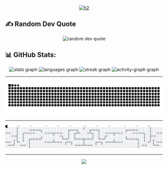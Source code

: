 <!-- <h2 align="center">Hi there 👋</h2> -->
<div align="center">
  <a href="#">
    <img src="https://readme-typing-svg.herokuapp.com?font=Tektur&weight=600&size=24&letterSpacing=2px&duration=4500&pause=1500&color=FFFFFF&center=true&vCenter=true&width=435&lines=Hi+there+%F0%9F%91%8B;Welcome%2C+nice+to+meet+you+%F0%9F%99%8C;Hello+world+%F0%9F%91%A8%E2%80%8D%F0%9F%92%BB" alt="h2"/>
  </a>
</div>

## ✍️ Random Dev Quote
<div align="center">
  <img src="https://quotes-github-readme.vercel.app/api?type=horizontal&theme=merko" alt="random dev quote" />
</div>

## 📊 GitHub Stats:
<div align="center">
  <img src="https://github-readme-stats.vercel.app/api?username=mrisqiamiruladieb&hide_title=false&hide_rank=false&show_icons=true&include_all_commits=false&count_private=true&disable_animations=false&theme=vue-dark&locale=en&hide_border=false&order=1" height="150" alt="stats graph"  />
  <img src="https://github-readme-stats.vercel.app/api/top-langs?username=mrisqiamiruladieb&locale=en&hide_title=false&layout=compact&card_width=320&langs_count=6&theme=vue-dark&hide_border=false&order=2" height="150" alt="languages graph"  />
  <img src="https://streak-stats.demolab.com?user=mrisqiamiruladieb&locale=en&mode=daily&theme=vue-dark&hide_border=false&border_radius=5&date_format=j%20M%5B%20Y%5D&order=3" height="150" alt="streak graph"  />
  <img src="https://github-readme-activity-graph.vercel.app/graph?username=mrisqiamiruladieb&radius=16&theme=vue&area=true&order=5&hide_border=false&hide_title=false" height="300" alt="activity-graph graph"  />
</div>

---

<img src="https://raw.githubusercontent.com/mrisqiamiruladieb/mrisqiamiruladieb/output/snake.svg" alt="Snake animation" />

---

<picture>
  <source media="(prefers-color-scheme: dark)" srcset="https://raw.githubusercontent.com/mrisqiamiruladieb/mrisqiamiruladieb/output/pacman-contribution-graph-dark.svg">
  <source media="(prefers-color-scheme: light)" srcset="https://raw.githubusercontent.com/mrisqiamiruladieb/mrisqiamiruladieb/output/pacman-contribution-graph.svg">
  <img alt="pacman contribution graph" src="https://raw.githubusercontent.com/mrisqiamiruladieb/mrisqiamiruladieb/output/pacman-contribution-graph.svg">
</picture>

---

<div align="center">
<!--   <img src="https://visitcount.itsvg.in/api?id=mrisqiamiruladieb&icon=3&color=3" alt="profile views" /> -->
  <img src="https://profile-counter.glitch.me/mrisqiamiruladieb/count.svg?"  />
</div>



